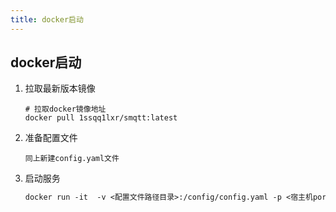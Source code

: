 ```yaml
---
title: docker启动
---
```


## docker启动

1.  拉取最新版本镜像

    ``` 
    # 拉取docker镜像地址
    docker pull 1ssqq1lxr/smqtt:latest
    ```
2. 准备配置文件
   
   `同上新建config.yaml文件`

3. 启动服务

    ``` markdown
    docker run -it  -v <配置文件路径目录>:/config/config.yaml -p <宿主机port>:<配置文件port>  1ssqq1lxr/smqtt
    ```